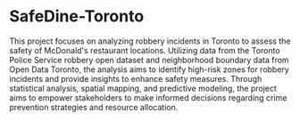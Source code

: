 # SafeDine-Toronto
This project focuses on analyzing robbery incidents in Toronto to assess the safety of McDonald's restaurant locations. Utilizing data from the Toronto Police Service robbery open dataset and neighborhood boundary data from Open Data Toronto, the analysis aims to identify high-risk zones for robbery incidents and provide insights to enhance safety measures. Through statistical analysis, spatial mapping, and predictive modeling, the project aims to empower stakeholders to make informed decisions regarding crime prevention strategies and resource allocation.
